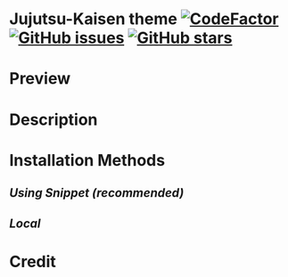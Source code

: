 # Jujutsu-Kaisen theme [![CodeFactor](https://www.codefactor.io/repository/github/6gx/jujutsu-kaisen/badge)](https://www.codefactor.io/repository/github/6gx/jujutsu-kaisen) [![GitHub issues](https://img.shields.io/github/issues/6gx/jujutsu-kaisen?style=flat)](https://github.com/6gx/jujutsu-kaisen/issues) [![GitHub stars](https://img.shields.io/github/stars/6gx/jujutsu-kaisen?style=flat)](https://github.com/6gx/jujutsu-kaisen/stargazers)

# Preview

# Description

# Installation Methods
## ___Using Snippet (recommended)___

## ___Local___

# Credit
